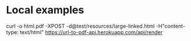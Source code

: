 # Local examples

curl -o html.pdf -XPOST -d@test/resources/large-linked.html -H"content-type: text/html" https://url-to-pdf-api.herokuapp.com/api/render